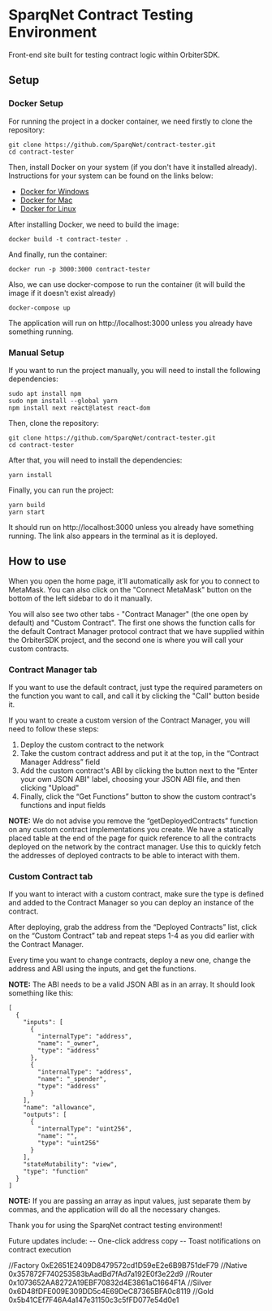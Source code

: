 # SparqNet Contract Testing Environment

Front-end site built for testing contract logic within OrbiterSDK.

## Setup
### Docker Setup

For running the project in a docker container, we need firstly to clone the repository:

```
git clone https://github.com/SparqNet/contract-tester.git
cd contract-tester
```

Then, install Docker on your system (if you don't have it installed already). Instructions for your system can be found on the links below:

* [Docker for Windows](https://docs.docker.com/docker-for-windows/install/)
* [Docker for Mac](https://docs.docker.com/docker-for-mac/install/)
* [Docker for Linux](https://docs.docker.com/desktop/install/linux-install/)


After installing Docker, we need to build the image:

```
docker build -t contract-tester .
```

And finally, run the container:

```
docker run -p 3000:3000 contract-tester
```

Also, we can use docker-compose to run the container (it will build the image if it doesn't exist already)

```
docker-compose up
```

The application will run on http://localhost:3000 unless you already have something running.


### Manual Setup

If you want to run the project manually, you will need to install the following dependencies:

```
sudo apt install npm
sudo npm install --global yarn
npm install next react@latest react-dom
```

Then, clone the repository:

```
git clone https://github.com/SparqNet/contract-tester.git
cd contract-tester
```

After that, you will need to install the dependencies:

```
yarn install
```

Finally, you can run the project:

```
yarn build
yarn start
```

It should run on http://localhost:3000 unless you already have something running. The link also appears in the terminal as it is deployed.

## How to use

When you open the home page, it'll automatically ask for you to connect to MetaMask. You can also click on the "Connect MetaMask" button on the bottom of the left sidebar to do it manually.

You will also see two other tabs - "Contract Manager" (the one open by default) and "Custom Contract". The first one shows the function calls for the default Contract Manager protocol contract that we have supplied within the OrbiterSDK project, and the second one is where you will call your custom contracts.

### Contract Manager tab

If you want to use the default contract, just type the required parameters on the function you want to call, and call it by clicking the "Call" button beside it.

If you want to create a custom version of the Contract Manager, you will need to follow these steps:

1. Deploy the custom contract to the network
2. Take the custom contract address and put it at the top, in the “Contract Manager Address” field
3. Add the custom contract's ABI by clicking the button next to the "Enter your own JSON ABI" label, choosing your JSON ABI file, and then clicking "Upload"
4. Finally, click the “Get Functions” button to show the custom contract's functions and input fields

**NOTE:** We do not advise you remove the “getDeployedContracts” function on any custom contract implementations you create. We have a statically placed table at the end of the page for quick reference to all the contracts deployed on the network by the contract manager. Use this to quickly fetch the addresses of deployed contracts to be able to interact with them.

### Custom Contract tab

If you want to interact with a custom contract, make sure the type is defined and added to the Contract Manager so you can deploy an instance of the contract.

After deploying, grab the address from the “Deployed Contracts” list, click on the “Custom Contract” tab and repeat steps 1-4 as you did earlier with the Contract Manager.

Every time you want to change contracts, deploy a new one, change the address and ABI using the inputs, and get the functions.

**NOTE:** The ABI needs to be a valid JSON ABI as in an array. It should look something like this:

```
[
  {
    "inputs": [
      {
        "internalType": "address",
        "name": "_owner",
        "type": "address"
      },
      {
        "internalType": "address",
        "name": "_spender",
        "type": "address"
      }
    ],
    "name": "allowance",
    "outputs": [
      {
        "internalType": "uint256",
        "name": "",
        "type": "uint256"
      }
    ],
    "stateMutability": "view",
    "type": "function"
  }
]
```

**NOTE:** If you are passing an array as input values, just separate them by commas, and the application will do all the necessary changes.

Thank you for using the SparqNet contract testing environment!


Future updates include:
  -- One-click address copy
  -- Toast notifications on contract execution



//Factory
0xE2651E2409D8479572cd1D59eE2e6B9B751deF79
//Native
0x357872F740253583bAadBd7fAd7a192E0f3e22d9
//Router
0x1073652AA8272A19EBF70832d4E3861aC1664F1A
//Silver
0x6D48fDFE009E309DD5c4E69DeC87365BFA0c8119
//Gold
0x5b41CEf7F46A4a147e31150c3c5fFD077e54d0e1